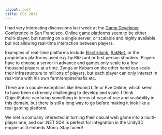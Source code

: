 ```yaml
---
layout: post
title: GDC 2011
---
```


I had very interesting discussions last week at the [Game Developer Conference](http://www.gdconf.com) in San Francisco.  Online game platforms seem to be either multi-player, but running on a single server, or scalable and highly available, but not allowing real-time interaction between players.

Examples of real-time platforms include [Electrotank](http://www.electrotank.com), [RakNet](http://www.jenkinssoftware.com), or the proprietary platforms used e.g. by Blizzard or first person shooters. Players have to choose a server in advance and games only scale to a few thousand players at a time. Zynga or Kabam on the other hand can scale their infrastructure to millions of players, but each player can only interact in real-time with his own farm/empire/mafia etc.

There are a couple exceptions like Second Life or Eve Online, which seem to have been extremely challenging to develop and scale. I think ObjectFabric can bring something in terms of ease of use and scalability in this domain, but there is still a long way to go before making it look like a real gaming platform.

We met a company interested in turning their casual web game into a multi-player one, and our .NET SDK is perfect for integration in the Unity3D engine as it embeds Mono. Stay tuned!